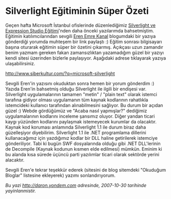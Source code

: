 # Silverlight Eğitiminin Süper Özeti
Geçen hafta Microsoft İstanbul ofislerinde düzenlediğimiz [Silverlight
ve Expression Studio
Eğitimi](PermaLink.aspx?guid=c599684d-04ea-4aca-a7cb-971c384ba71a)'nden
daha önceki yazılarımda bahsetmiştim. Eğitimin katılımcılarından sevgili
[Eren Emre Kanal](http://www.siberkultur.com/) blogumdaki bir yazıya
gönderdiği yorumda muhteşem bir link paylaştı :) Eğitim sonrası
bilgisayarı başına oturarak eğitimin süper bir özetini çıkarmış.
Açıkçası uzun zamandır benim yazmam gereken fakan zamansızlıktan
yazamadığım güzel bir yazıyı kendi sitesi üzerinden bizlerle paylaşıyor.
Aşağıdaki adrese tıklayarak yazıya ulaşabilirsiniz.

<http://www.siberkultur.com/?q=microsoft-silverlight>

Sevgili Eren'in yazısını okuduktan sonra hemen bir yorum gönderdim :)
Yazıda Eren'in bahsetmiş olduğu Silverlight ile ilgili bir endişesi var.
Silverlight uygulamalarının tamamen "metin" / "plain text" olarak
istemci tarafına gidiyor olması uygulamanın tüm kaynak kodlarının
rahatlıkla istemcideki kullanıcı tarafından alınabilmesini sağlıyor. Bu
durum bir açıdan güzel :) Webde gördüğümüz ve "Acaba nasıl yapmışlar?"
dediğimiz uygulamalarının kodlarını inceleme şansımız oluyor. Diğer
yandan ticari kaygı yüzünden kodlarını paylaşmak istemeyecek kurumlar da
olacaktır. Kaynak kod koruması anlamında Silverlight 1.1 ile durum biraz
daha güzelleşiyor diyebilirim. Silverlight 1.1 ile .NET programlama
dillerini kullanacağımız için yazdığımız kodlar bir DLL haline
getirilerek istemciye gönderiliyor. Tabi ki bugün SWF dosyalarında
olduğu gibi .NET DLL'lerinin de Decompile (Kaynak kodunun kısmen elde
edilmesi) mümkün. Eminim ki bu alanda kısa sürede üçüncü parti
yazılımlar ticari olarak sektörde yerini alacaktır.

Sevgili Eren'e tekrar teşekkür ederek (sitesini de blog sitemdeki
"Okuduğum Bloglar" listesine ekleyerek) yazımı sonlandırıyorum.



*Bu yazi http://daron.yondem.com adresinde, 2007-10-30 tarihinde yayinlanmistir.*

